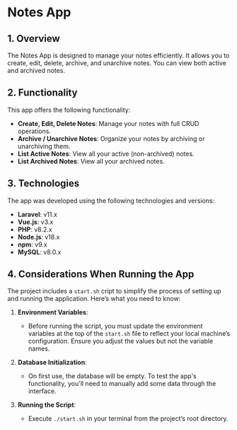 # Notes App

## 1. Overview

The Notes App is designed to manage your notes efficiently. It allows you to create, edit, delete, archive, and unarchive notes. You can view both active and archived notes.

## 2. Functionality

This app offers the following functionality:
- **Create, Edit, Delete Notes**: Manage your notes with full CRUD operations.
- **Archive / Unarchive Notes**: Organize your notes by archiving or unarchiving them.
- **List Active Notes**: View all your active (non-archived) notes.
- **List Archived Notes**: View all your archived notes.

## 3. Technologies

The app was developed using the following technologies and versions:
- **Laravel**: v11.x
- **Vue.js**: v3.x
- **PHP**: v8.2.x
- **Node.js**: v18.x
- **npm**: v9.x
- **MySQL**: v8.0.x

## 4. Considerations When Running the App

The project includes a `start.sh` cript to simplify the process of setting up and running the application. Here’s what you need to know:

1. **Environment Variables**: 
   - Before running the script, you must update the environment variables at the top of the `start.sh` file to reflect your local machine’s configuration. Ensure you adjust the values but not the variable names.

2. **Database Initialization**: 
   - On first use, the database will be empty. To test the app's functionality, you'll need to manually add some data through the interface.

3. **Running the Script**:
   - Execute `./start.sh` in your terminal from the project’s root directory.
